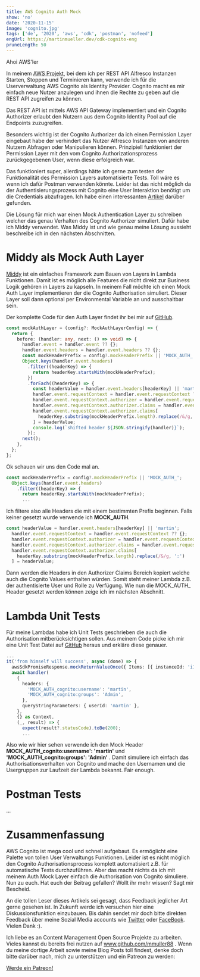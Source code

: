 ```yaml
---
title: AWS Cognito Auth Mock
show: 'no'
date: '2020-11-15'
image: 'cognito.jpg'
tags: ['de', '2020', 'aws', 'cdk', 'postman', 'nofeed']
engUrl: https://martinmueller.dev/cdk-cognito-eng
pruneLength: 50
---
```


Ahoi AWS'ler

In meinem [AWS Projekt](https://martinmueller.dev/alf-provisioner), bei dem ich per REST API Alfresco Instanzen Starten, Stoppen und Terminieren kann, verwende ich für die Userverwaltung AWS Cognito als Identity Provider. Cognito macht es mir einfach neue Nutzer anzulegen und ihnen die Rechte zu geben auf die REST API zugreifen zu können.

Das REST API ist mittels AWS API Gateway implementiert und ein Cognito Authorizer erlaubt den Nutzern aus dem Cognito Identity Pool auf die Endpoints zuzugreifen.

Besonders wichtig ist der Cognito Authorizer da ich einen Permission Layer eingebaut habe der verhindert das Nutzer Alfresco Instanzen von anderen Nutzern Abfragen oder Manipulieren können. Prinzipiell funktioniert der Permission Layer mit den vom Cognito Authorizationsprozess zurückgegebenen User, wenn diese erfolgreich war.

Das funktioniert super, allerdings hätte ich gerne zum testen der Funktionalität des Permission Layers automatisierte Tests. Toll wäre es wenn ich dafür Postman verwenden könnte. Leider ist das nicht möglich da der Authentisierungsprozess mit Cognito eine User Interaktion benötigt um die Credentials abzufragen. Ich habe einen interessanten [Artikel]() darüber gefunden.

Die Lösung für mich war einen Mock Authentication Layer zu schreiben welcher das genau Verhalten des Cognito Authorizer simuliert. Dafür habe ich Middy verwendet. Was Middy ist und wie genau meine Lösung aussieht beschreibe ich in den nächsten Abschnitten.

# Middy als Mock Auth Layer
[Middy](https://github.com/middyjs/middy) ist ein einfaches Framework zum Bauen von Layers in Lambda Funktionen. Damit ist es möglich alle Features die nicht direkt zur Business Logik gehören in Layers zu kapseln. In meinem Fall möchte ich einen Mock Auth Layer implementieren der die Cognito Authorisation simuliert. Dieser Layer soll dann optional per Environmental Variable an und ausschaltbar sein.

Der komplette Code für den Auth Layer findet ihr bei mir auf [GitHub](https://github.com/mmuller88/alf-cdk/blob/master/src/util/mockAuthLayer.ts).

```TypeScript
const mockAuthLayer = (config?: MockAuthLayerConfig) => {
  return {
    before: (handler: any, next: () => void) => {
      handler.event = handler.event ?? {};
      handler.event.headers = handler.event.headers ?? {};
      const mockHeaderPrefix = config?.mockHeaderPrefix || 'MOCK_AUTH_';
      Object.keys(handler.event.headers)
        .filter((headerKey) => {
          return headerKey.startsWith(mockHeaderPrefix);
        })
        .forEach((headerKey) => {
          const headerValue = handler.event.headers[headerKey] || 'martin';
          handler.event.requestContext = handler.event.requestContext ?? {};
          handler.event.requestContext.authorizer = handler.event.requestContext.authorizer ?? {};
          handler.event.requestContext.authorizer.claims = handler.event.requestContext.authorizer.claims ?? {};
          handler.event.requestContext.authorizer.claims[
            headerKey.substring(mockHeaderPrefix.length).replace(/&/g, ':')
          ] = headerValue;
          console.log(`shifted header ${JSON.stringify(handler)}`);
        });
      next();
    },
  };
};
```

Ok schauen wir uns den Code mal an.

```TypeScript
const mockHeaderPrefix = config?.mockHeaderPrefix || 'MOCK_AUTH_';
  Object.keys(handler.event.headers)
    .filter((headerKey) => {
      return headerKey.startsWith(mockHeaderPrefix);
      ...
```

Ich filtere also alle Headers die mit einem bestimmten Prefix beginnen. Falls keiner gesetzt wurde verwende ich **MOCK_AUTH**.

```TypeScript
const headerValue = handler.event.headers[headerKey] || 'martin';
  handler.event.requestContext = handler.event.requestContext ?? {};
  handler.event.requestContext.authorizer = handler.event.requestContext.authorizer ?? {};
  handler.event.requestContext.authorizer.claims = handler.event.requestContext.authorizer.claims ?? {};
  handler.event.requestContext.authorizer.claims[
    headerKey.substring(mockHeaderPrefix.length).replace(/&/g, ':')
  ] = headerValue;
```

Dann werden die Headers in den Authorizer Claims Bereich kopiert welche auch die Cognito Values enthalten würden. Somit steht meiner Lambda z.B. der authentisierte User und Rolle zu Verfügung. Wie nun die MOCK_AUTH_ Header gesetzt werden können zeige ich im nächsten Abschnitt.

# Lambda Unit Tests
Für meine Lambdas habe ich Unit Tests geschrieben die auch die Authorisation mitberücksichtigen sollen. Aus meinem Code picke ich mir eine Unit Test Datei auf [GitHub](https://github.com/mmuller88/alf-cdk/blob/master/test/get-all-conf-api.spec.ts) heraus und erkläre diese genauer.

```TypeScript
...
it('from himself will success', async (done) => {
  awsSdkPromiseResponse.mockReturnValueOnce({ Items: [{ instanceId: 'i123', userId: 'martin' }] });
  await handler(
    {
      headers: {
        'MOCK_AUTH_cognito:username': 'martin',
        'MOCK_AUTH_cognito:groups': 'Admin',
      },
      queryStringParameters: { userId: 'martin' },
    },
    {} as Context,
    (_, result) => {
      expect(result?.statusCode).toBe(200);
      ...
```

Also wie wir hier sehen verwende ich den Mock Header **MOCK_AUTH_cognito:username': 'martin'** und **'MOCK_AUTH_cognito:groups': 'Admin'** . Damit simuliere ich einfach das Authorisationsverhalten von Cognito und mache den Usernamen und die Usergruppen zur Laufzeit der Lambda bekannt. Fair enough.

# Postman Tests
...

# Zusammenfassung
AWS Cognito ist mega cool und schnell aufgebaut. Es ermöglicht eine Palette von tollen User Verwaltungs Funktionen. Leider ist es nicht möglich den Cognito Authorisationsprocess komplett automatisiert z.B. für automatische Tests durchzuführen. Aber das macht nichts da ich mit meinem Auth Mock Layer einfach die Authorisation von Cognito simuliere. Nun zu euch. Hat euch der Beitrag gefallen? Wollt ihr mehr wissen? Sagt mir Bescheid.

An die tollen Leser dieses Artikels sei gesagt, dass Feedback jeglicher Art gerne gesehen ist. In Zukunft werde ich versuchen hier eine Diskussionsfunktion einzubauen. Bis dahin sendet mir doch bitte direkten Feedback über meine Sozial Media accounts wie [Twitter](https://twitter.com/MartinMueller_) oder [FaceBook](https://www.facebook.com/martin.muller.10485). Vielen Dank :).

Ich liebe es an Content Management Open Source Projekte zu arbeiten. Vieles kannst du bereits frei nutzen auf www.github.com/mmuller88 . Wenn du meine dortige Arbeit sowie meine Blog Posts toll findest, denke doch bitte darüber nach, mich zu unterstützen und ein Patreon zu werden:

<a href="https://www.patreon.com/bePatron?u=29010217" data-patreon-widget-type="become-patron-button">Werde ein Patreon!</a><script async src="https://c6.patreon.com/becomePatronButton.bundle.js"></script>